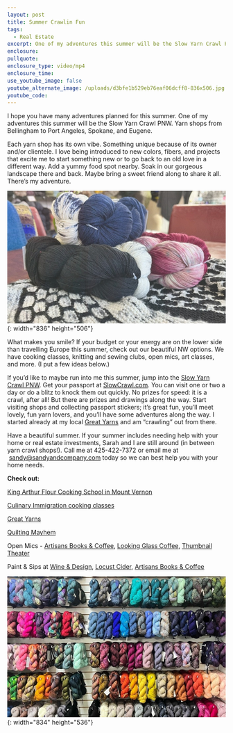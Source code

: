 ```yaml
---
layout: post
title: Summer Crawlin Fun
tags:
  - Real Estate
excerpt: One of my adventures this summer will be the Slow Yarn Crawl PNW.
enclosure:
pullquote:
enclosure_type: video/mp4
enclosure_time:
use_youtube_image: false
youtube_alternate_image: /uploads/d3bfe1b529eb76eaf06dcff8-836x506.jpg
youtube_code:
---
```

I hope you have many adventures planned for this summer. One of my adventures this summer will be the Slow Yarn Crawl PNW. Yarn shops from Bellingham to Port Angeles, Spokane, and Eugene.&nbsp;

Each yarn shop has its own vibe. Something unique because of its owner and/or clientele. I love being introduced to new colors, fibers, and projects that excite me to start something new or to go back to an old love in a different way. Add a yummy food spot nearby. Soak in our gorgeous landscape there and back. Maybe bring a sweet friend along to share it all. There’s my adventure.

![](/uploads/d3bfe1b529eb76eaf06dcff8-836x506.jpg){: width="836" height="506"}

What makes you smile? If your budget or your energy are on the lower side than travelling Europe this summer, check out our beautiful NW options. We have cooking classes, knitting and sewing clubs, open mics, art classes, and more. (I put a few ideas below.) &nbsp;

If you’d like to maybe run into me this summer, jump into the&nbsp;[Slow Yarn Crawl PNW](http://slowcrawl.com/). Get your passport at&nbsp;[SlowCrawl.com](http://slowcrawl.com/). You can visit one or two a day or do a blitz to knock them out quickly. No prizes for speed: it is a crawl, after all! But there are prizes and drawings along the way. Start visiting shops and collecting passport stickers; it’s great fun, you’ll meet lovely, fun yarn lovers, and you’ll have some adventures along the way. I started already at my local&nbsp;[Great Yarns](http://www.greatyarns.com/)&nbsp;and am “crawling” out from there.&nbsp;&nbsp;

Have a beautiful summer. If your summer includes needing help with your home or real estate investments, Sarah and I are still around (in between yarn crawl shops!). Call me at 425-422-7372 or email me at &nbsp;[sandy@sandyandcompany.com](mailto:sandy@sandyandcompany.com)&nbsp;today so we can best help you with your home needs.&nbsp;

**Check out:**&nbsp;

[King Arthur Flour Cooking School in Mount Vernon](http://kingarthurbaking.com/baking-school)&nbsp;

[Culinary Immigration cooking classes](http://culinaryimmigration.com/)&nbsp;

[Great Yarns](http://greatyarns.com/)&nbsp;

[Quilting Mayhem](http://quiltingmayhem.com/)

Open Mics -&nbsp;[Artisans Books & Coffee](https://artisans-books-coffee-100065.square.site/),&nbsp;[Looking Glass Coffee](https://www.lookingglasscoffee.com/),&nbsp;[Thumbnail Theater](https://www.thumbnailtheater.org/)&nbsp;

Paint & Sips at&nbsp;[Wine & Design](https://www.wineanddesign.com/),&nbsp;[Locust Cider](https://www.locustcider.com/taprooms/redmond/),&nbsp;[Artisans Books & Coffee](https://artisans-books-coffee-100065.square.site/)

![](/uploads/bda8972f9dc1b35cf9dd0c17-834x536.jpg){: width="834" height="536"}
